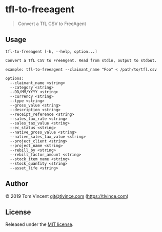# tfl-to-freeagent

> Convert a TfL CSV to FreeAgent

## Usage

```shell
tfl-to-freeagent [-h, --help, option...]

Convert a TfL CSV to FreeAgent. Read from stdin, output to stdout.

example: tfl-to-freeagent --claimant_name "Foo" < /path/to/tfl.csv

options:
  --claimant_name <string>
  --category <string>
  --DD/MM/YYYY <string>
  --currency <string>
  --type <string>
  --gross_value <string>
  --description <string>
  --receipt_reference <string>
  --sales_tax_rate <string>
  --sales_tax_value <string>
  --ec_status <string>
  --native_gross_value <string>
  --native_sales_tax_value <string>
  --project_client <string>
  --project_name <string>
  --rebill_by <string>
  --rebill_factor_amount <string>
  --stock_item_name <string>
  --stock_quantity <string>
  --asset_life <string>
```

## Author

© 2019 Tom Vincent <git@tlvince.com> (https://tlvince.com)

## License

Released under the [MIT license](https://tlvince.mit-license.org).
